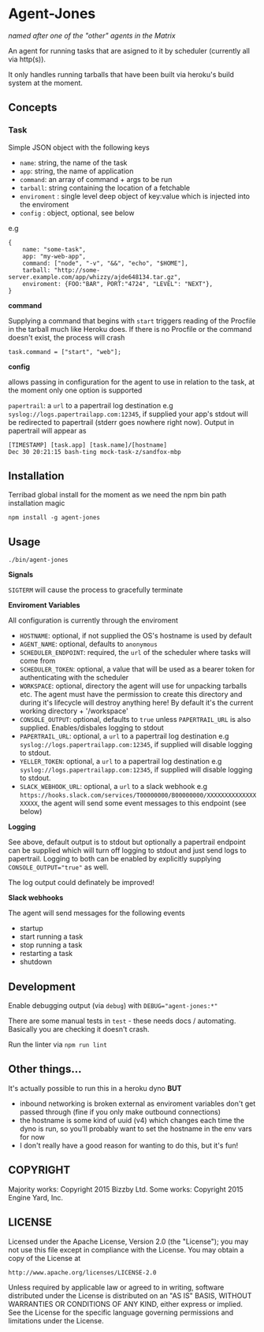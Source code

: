 # Agent-Jones

_named after one of the "other" agents in the Matrix_

An agent for running tasks that are asigned to it by scheduler (currently all via http(s)). 

It only handles running tarballs that have been built via heroku's build system at the moment.

## Concepts

### Task

Simple JSON object with the following keys
- `name`: string, the name of the task
- `app`: string, the name of application
- `command`: an array of command + args to be run
- `tarball`: string containing the location of a fetchable
- `enviroment` : single level deep object of key:value which is injected into the enviroment
- `config` : object, optional, see below

e.g
```
{
    name: "some-task",
    app: "my-web-app",
    command: ["node", "-v", "&&", "echo", "$HOME"],
    tarball: "http://some-server.example.com/app/whizzy/ajde648134.tar.gz",
    enviroment: {FOO:"BAR", PORT:"4724", "LEVEL": "NEXT"},
}
```

__command__

Supplying a command that begins with `start` triggers reading of the Procfile in the tarball much like Heroku does. If there is no Procfile or the command doesn't exist, the process will crash

```
task.command = ["start", "web"]; 
```

__config__

allows passing in configuration for the agent to use in relation to the task, at the moment only one option is supported

`papertrail`: a `url` to a papertrail log destination e.g `syslog://logs.papertrailapp.com:12345`, if supplied your app's stdout will be redirected to papertrail (stderr goes nowhere right now). Output in papertrail will appear as 
```
[TIMESTAMP] [task.app] [task.name]/[hostname] 
Dec 30 20:21:15 bash-ting mock-task-z/sandfox-mbp
```

## Installation

Terribad global install for the moment as we need the npm bin path installation magic

``` 
npm install -g agent-jones
```

## Usage

```
./bin/agent-jones
```

__Signals__

`SIGTERM` will cause the process to gracefully terminate


__Enviroment Variables__

All configuration is currently through the enviroment

- `HOSTNAME`: optional, if not supplied the OS's hostname is used by default
- `AGENT_NAME`: optional, defaults to `anonymous`
- `SCHEDULER_ENDPOINT`: required, the `url` of the scheduler where tasks will come from
- `SCHEDULER_TOKEN`: optional, a value that will be used as a bearer token for authenticating with the scheduler
- `WORKSPACE`: optional, directory the agent will use for unpacking tarballs etc. The agent must have the permission to create this directory and during it's lifecycle will destroy anything here! By default it's the current working directory + '/workspace'
- `CONSOLE_OUTPUT`: optional, defaults to `true` unless `PAPERTRAIL_URL` is also supplied. Enables/disbales logging to stdout
- `PAPERTRAIL_URL`: optional, a `url` to a papertrail log destination e.g `syslog://logs.papertrailapp.com:12345`, if supplied will disable logging to stdout.
- `YELLER_TOKEN`: optional, a `url` to a papertrail log destination e.g `syslog://logs.papertrailapp.com:12345`, if supplied will disable logging to stdout.
- `SLACK_WEBHOOK_URL`: optional, a `url` to a slack webhook e.g `https://hooks.slack.com/services/T00000000/B00000000/XXXXXXXXXXXXXXXXXXX`, the agent will send some event messages to this endpoint (see below)

__Logging__

See above, default output is to stdout but optionally a papertrail endpoint can be supplied which will turn off logging to stdout and just send logs to papertrail. Logging to both can be enabled by explicitly supplying `CONSOLE_OUTPUT="true"` as well.

The log output could definately be improved!

__Slack webhooks__

The agent will send messages for the following events

- startup 
- start running a task
- stop running a task
- restarting a task
- shutdown

## Development

Enable debugging output (via `debug`) with `DEBUG="agent-jones:*"`

There are some manual tests in `test` - these needs docs / automating. Basically you are checking it doesn't crash.

Run the linter via `npm run lint`

## Other things...

It's actually possible to run this in a heroku dyno
__BUT__
- inbound networking is broken external as enviroment variables don't get passed through (fine if you only make outbound connections)
- the hostname is some kind of uuid (v4) which changes each time the dyno is run, so you'll probably want to set the hostname in the env vars for now
- I don't really have a good reason for wanting to do this, but it's fun!

## COPYRIGHT 

Majority works: Copyright 2015 Bizzby Ltd.
Some works: Copyright 2015 Engine Yard, Inc.

## LICENSE

Licensed under the Apache License, Version 2.0 (the "License");
you may not use this file except in compliance with the License.
You may obtain a copy of the License at

    http://www.apache.org/licenses/LICENSE-2.0

Unless required by applicable law or agreed to in writing, software
distributed under the License is distributed on an "AS IS" BASIS,
WITHOUT WARRANTIES OR CONDITIONS OF ANY KIND, either express or implied.
See the License for the specific language governing permissions and
limitations under the License.